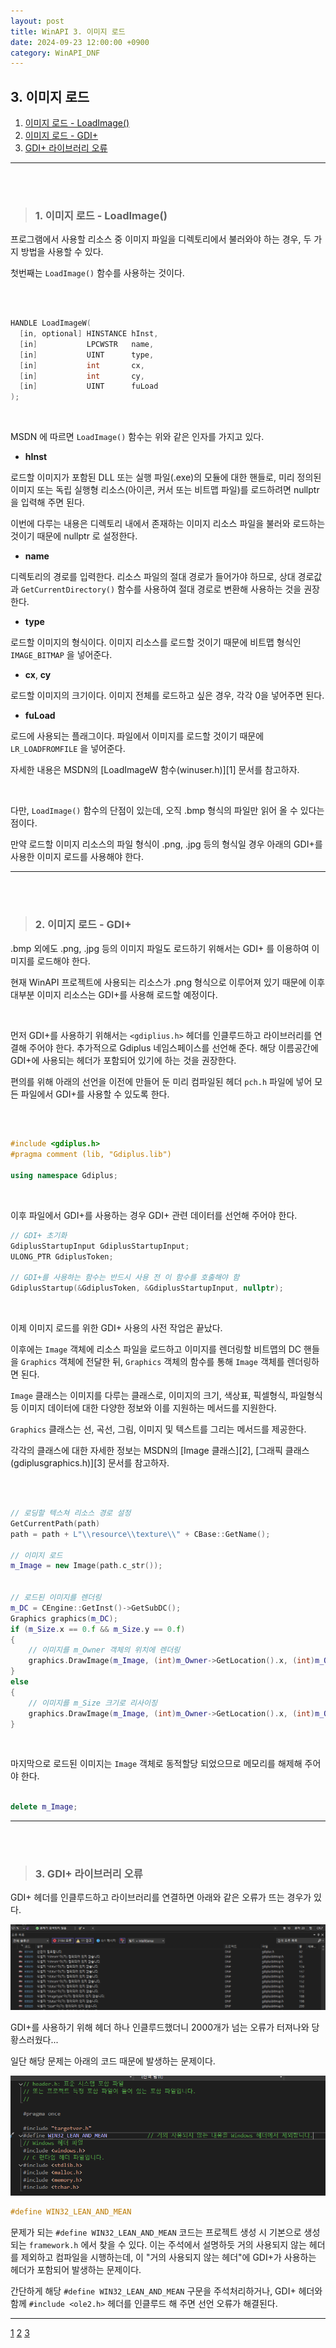 ```yaml
---
layout: post
title: WinAPI 3. 이미지 로드
date: 2024-09-23 12:00:00 +0900
category: WinAPI_DNF
---
```


## 3. 이미지 로드

1. [이미지 로드 - LoadImage()](#1-이미지-로드---loadimage)
2. [이미지 로드 - GDI+](#2-이미지-로드---gdi)
3. [GDI+ 라이브러리 오류](#3-gdi-라이브러리-오류)

---

<br><br>

>### 1. 이미지 로드 - LoadImage()

프로그램에서 사용할 리소스 중 이미지 파일을 디렉토리에서 불러와야 하는 경우, 두 가지 방법을 사용할 수 있다.

첫번째는 `LoadImage()` 함수를 사용하는 것이다.

<br>

```cpp

HANDLE LoadImageW(
  [in, optional] HINSTANCE hInst,
  [in]           LPCWSTR   name,
  [in]           UINT      type,
  [in]           int       cx,
  [in]           int       cy,
  [in]           UINT      fuLoad
);

```

<br>

 MSDN 에 따르면 `LoadImage()` 함수는 위와 같은 인자를 가지고 있다.

- **hInst**

로드할 이미지가 포함된 DLL 또는 실행 파일(.exe)의 모듈에 대한 핸들로, 미리 정의된 이미지 또는 독립 실행형 리소스(아이콘, 커서 또는 비트맵 파일)를 로드하려면 nullptr 을 입력해 주면 된다.

이번에 다루는 내용은 디렉토리 내에서 존재하는 이미지 리소스 파일을 불러와 로드하는 것이기 때문에 nullptr 로 설정한다.

- **name**

디렉토리의 경로를 입력한다. 리소스 파일의 절대 경로가 들어가야 하므로, 상대 경로값과 `GetCurrentDirectory()` 함수를 사용하여 절대 경로로 변환해 사용하는 것을 권장한다.

- **type**

로드할 이미지의 형식이다. 이미지 리소스를 로드할 것이기 때문에 비트맵 형식인 `IMAGE_BITMAP` 을 넣어준다.

- **cx**, **cy**

로드할 이미지의 크기이다. 이미지 전체를 로드하고 싶은 경우, 각각 0을 넣어주면 된다.

- **fuLoad**

로드에 사용되는 플래그이다. 파일에서 이미지를 로드할 것이기 때문에 `LR_LOADFROMFILE` 을 넣어준다.

자세한 내용은 MSDN의 [LoadImageW 함수(winuser.h)][1] 문서를 참고하자.

<br>

다만, `LoadImage()` 함수의 단점이 있는데, 오직 .bmp 형식의 파일만 읽어 올 수 있다는 점이다.

만약 로드할 이미지 리소스의 파일 형식이 .png, .jpg 등의 형식일 경우 아래의 GDI+를 사용한 이미지 로드를 사용해야 한다.

---

<br><br>

>### 2. 이미지 로드 - GDI+

.bmp 외에도 .png, .jpg 등의 이미지 파일도 로드하기 위해서는 GDI+ 를 이용하여 이미지를 로드해야 한다.

현재 WinAPI 프로젝트에 사용되는 리소스가 .png 형식으로 이루어져 있기 때문에 이후 대부분 이미지 리소스는 GDI+를 사용해 로드할 예정이다.

<br>

먼저 GDI+를 사용하기 위해서는 `<gdiplius.h>` 헤더를 인클루드하고 라이브러리를 연결해 주어야 한다.
추가적으로 Gdiplus 네임스페이스를 선언해 준다. 해당 이름공간에 GDI+에 사용되는 헤더가 포함되어 있기에 하는 것을 권장한다.

편의를 위해 아래의 선언을 이전에 만들어 둔 미리 컴파일된 헤더 `pch.h` 파일에 넣어 모든 파일에서 GDI+를 사용할 수 있도록 한다.

<br>

```cpp

#include <gdiplus.h>
#pragma comment (lib, "Gdiplus.lib")

using namespace Gdiplus;
```

<br>

이후 파일에서 GDI+를 사용하는 경우 GDI+ 관련 데이터를 선언해 주어야 한다.

```cpp
// GDI+ 초기화
GdiplusStartupInput GdiplusStartupInput;
ULONG_PTR GdiplusToken;

// GDI+를 사용하는 함수는 반드시 사용 전 이 함수를 호출해야 함
GdiplusStartup(&GdiplusToken, &GdiplusStartupInput, nullptr);

```

<br>

이제 이미지 로드를 위한 GDI+ 사용의 사전 작업은 끝났다.

이후에는 `Image` 객체에 리소스 파일을 로드하고 이미지를 렌더링할 비트맵의 DC 핸들을 `Graphics` 객체에 전달한 뒤, `Graphics` 객체의 함수를 통해 `Image` 객체를 렌더링하면 된다.

`Image` 클래스는 이미지를 다루는 클래스로, 이미지의 크기, 색상표, 픽셀형식, 파일형식 등 이미지 데이터에 대한 다양한 정보와 이를 지원하는 메서드를 지원한다.

`Graphics` 클래스는 선, 곡선, 그림, 이미지 및 텍스트를 그리는 메서드를 제공한다.

각각의 클래스에 대한 자세한 정보는 MSDN의 [Image 클래스][2], [그래픽 클래스(gdiplusgraphics.h)][3] 문서를 참고하자.

<br>

```cpp

// 로딩할 텍스쳐 리소스 경로 설정
GetCurrentPath(path)
path = path + L"\\resource\\texture\\" + CBase::GetName();

// 이미지 로드
m_Image = new Image(path.c_str());


// 로드된 이미지를 렌더링
m_DC = CEngine::GetInst()->GetSubDC();
Graphics graphics(m_DC);
if (m_Size.x == 0.f && m_Size.y == 0.f)
{
	// 이미지를 m_Owner 객체의 위치에 렌더링
	graphics.DrawImage(m_Image, (int)m_Owner->GetLocation().x, (int)m_Owner->GetLocation().y);
}
else
{
	// 이미지를 m_Size 크기로 리사이징
	graphics.DrawImage(m_Image, (int)m_Owner->GetLocation().x, (int)m_Owner->GetLocation().y, (int)m_Size.x, (int)m_Size.y);
}

```

<br>

마지막으로 로드된 이미지는 `Image` 객체로 동적할당 되었으므로 메모리를 해제해 주어야 한다.

```cpp

delete m_Image;

```

---

<br><br>

>### 3. GDI+ 라이브러리 오류

GDI+ 헤더를 인클루드하고 라이브러리를 연결하면 아래와 같은 오류가 뜨는 경우가 있다.

![image](public\img\gdiplus_include_error_0.png)

GDI+를 사용하기 위해 헤더 하나 인클루드했더니 2000개가 넘는 오류가 터져나와 당황스러웠다...

일단 해당 문제는 아래의 코드 때문에 발생하는 문제이다.

![image](public\img\gdiplus_include_error_1.png)

```cpp
#define WIN32_LEAN_AND_MEAN
```

문제가 되는 `#define WIN32_LEAN_AND_MEAN` 코드는 프로젝트 생성 시 기본으로 생성되는 `framework.h` 에서 찾을 수 있다.
이는 주석에서 설명하듯 거의 사용되지 않는 헤더를 제외하고 컴파일을 시행하는데, 이 "거의 사용되지 않는 헤더"에 GDI+가 사용하는 헤더가 포함되어 발생하는 문제이다.

간단하게 해당 `#define WIN32_LEAN_AND_MEAN` 구문을 주석처리하거나, GDI+ 헤더와 함께 `#include <ole2.h>` 헤더를 인클루드 해 주면 선언 오류가 해결된다.

---

[1](https://learn.microsoft.com/ko-kr/windows/win32/api/winuser/nf-winuser-loadimagew)
[2](https://learn.microsoft.com/ko-kr/dotnet/api/system.drawing.image?view=windowsdesktop-7.0)
[3](https://learn.microsoft.com/ko-kr/windows/win32/api/gdiplusgraphics/nl-gdiplusgraphics-graphics)